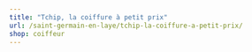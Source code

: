 ```yaml
---
title: "Tchip, la coiffure à petit prix"
url: /saint-germain-en-laye/tchip-la-coiffure-a-petit-prix/
shop: coiffeur
---
```

